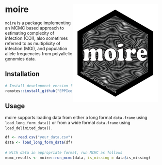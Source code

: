 
# moire <img src="man/figures/moire_web_logo.svg" align="right" alt=""/>

`moire` is a package implementing an MCMC based approach to estimating
complexity of infection (COI), also sometimes referred to as
multiplicity of infection (MOI), and population allele frequencies from
polyallelic genomics data.

## Installation

``` r
# Install development version from Github
remotes::install_github("EPPIcenter/moire")
```

## Usage

moire supports loading data from either a long format `data.frame` using
`load_long_form_data()` or from a wide format `data.frame` using
`load_delimited_data()`.

``` r
df <- read.csv("your_data.csv")
data <- load_long_form_data(df)

# With data in appropriate format, run MCMC as follows
mcmc_results <- moire::run_mcmc(data, is_missing = data$is_missing)
```
